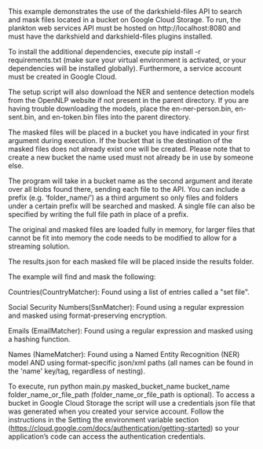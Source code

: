 This example demonstrates the use of the darkshield-files API to search and mask files located in a bucket on Google Cloud Storage. To run, the plankton web services API must be hosted on http://localhost:8080 and must have the darkshield and darkshield-files plugins installed.

To install the additional dependencies, execute pip install -r requirements.txt (make sure your virtual environment is activated, or your dependencies will be installed globally). Furthermore, a service account must be created in Google Cloud.

The setup script will also download the NER and sentence detection models from the OpenNLP website if not present in the parent directory. If you are having trouble downloading the models, place the en-ner-person.bin, en-sent.bin, and en-token.bin files into the parent directory.

The masked files will be placed in a bucket you have indicated in your first argument during execution. If the bucket that is the destination of the masked files does not already exist one will be created. Please note that to create a new bucket the name used must not already be in use by someone else.

The program will take in a bucket name as the second argument and iterate over all blobs found there, sending each file to the API. You can include a prefix (e.g. ‘folder_name/’) as a third argument so only files and folders under a certain prefix will be searched and masked.  A single file can also be specified by writing the full file path in place of a prefix.

The original and masked files are loaded fully in memory, for larger files that cannot be fit into memory the code needs to be modified to allow for a streaming solution.

The results.json for each masked file will be placed inside the results folder.

The example will find and mask the following:

Countries(CountryMatcher): Found using a list of entries called a "set file".
    
Social Security Numbers(SsnMatcher): Found using a regular expression and masked using format-preserving encryption.
    
Emails (EmailMatcher): Found using a regular expression and masked using a hashing function.
    
Names (NameMatcher): Found using a Named Entity Recognition (NER) model AND using format-specific json/xml paths (all names can be found in the 'name' key/tag, regardless of nesting).

To execute, run python main.py masked_bucket_name bucket_name folder_name_or_file_path (folder_name_or_file_path is optional). To access a bucket in Google Cloud Storage the script will use a credentials json file that was generated when you created your service account. Follow the instructions in the Setting the environment variable section (https://cloud.google.com/docs/authentication/getting-started) so your application’s code can access the authentication credentials.
